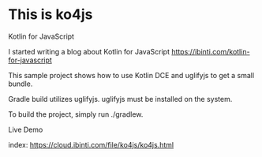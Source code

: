 # This is ko4js
Kotlin for JavaScript

I started writing a blog about 
Kotlin for JavaScript https://ibinti.com/kotlin-for-javascript

This sample project shows how to use Kotlin DCE and uglifyjs to get a small bundle.

Gradle build utilizes uglifyjs. uglifyjs must be installed on the system. 

To build the project, simply run ./gradlew.

Live Demo

index: https://cloud.ibinti.com/file/ko4js/ko4js.html
